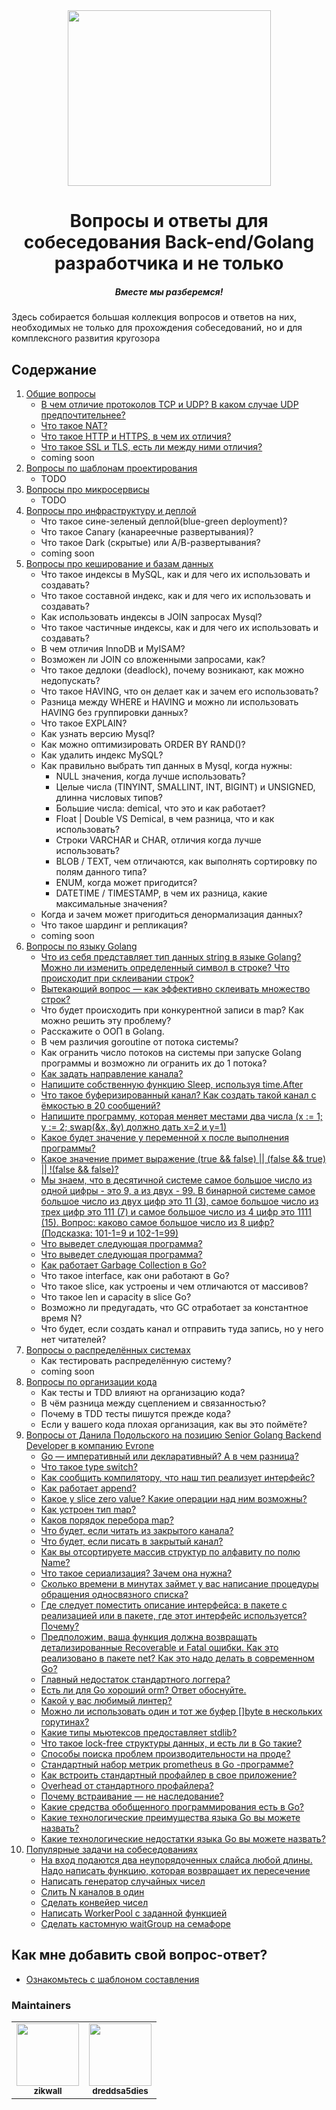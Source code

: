<div align="center">
  <img width="325" height="281" src="https://github.com/goavengers/go-interview/blob/master/img/go-inter.jpeg">
  <h1>Вопросы и ответы для собеседования Back-end/Golang разработчика и не только</h1>
  <h5>Вместе мы разберемся!</h5>
</div>

Здесь собирается большая коллекция вопросов и ответов на них, необходимых не только для прохождения собеседований, но и для комплексного развития кругозора

## Содержание

1. [Общие вопросы](docs/COMMON.md)
    - [В чем отличие протоколов TCP и UDP? В каком случае UDP предпочтительнее?](docs/COMMON.md#1)
    - [Что такое NAT?](docs/COMMON.md#2)
    - [Что такое HTTP и HTTPS, в чем их отличия?](docs/COMMON.md#3)
    - [Что такое SSL и TLS, есть ли между ними отличия?](docs/COMMON.md#4)
    - coming soon
2. [Вопросы по шаблонам проектирования](docs/DESIGN_PATTERNS.md)
    - TODO
3. [Вопросы про микросервисы](docs/MICROSERVICES.md)
    - TODO
4. [Вопросы про инфраструктуру и деплой](docs/INFRASTRUCTURE_AND_DEPLOY.md)
    - Что такое сине-зеленый деплой(blue-green deployment)?
    - Что такое Canary (канареечные развертывания)?
    - Что такое Dark (скрытые) или А/В-развертывания?
    - coming soon
5. [Вопросы про кеширование и базам данных](docs/CACHE_AND_DB.md)
    - Что такое индексы в MySQL, как и для чего их использовать и создавать?
    - Что такое составной индекс, как и для чего их использовать и создавать?
    - Как использовать индексы в JOIN запросах Mysql?
    - Что такое частичные индексы, как и для чего их использовать и создавать?
    - В чем отличия InnoDB и MyISAM?
    - Возможен ли JOIN со вложенными запросами, как?
    - Что такое дедлоки (deadlock), почему возникают, как можно недопускать?
    - Что такое HAVING, что он делает как и зачем его использовать?
    - Разница между WHERE и HAVING и можно ли использовать HAVING без группировки данных?
    - Что такое EXPLAIN?
    - Как узнать версию Mysql?
    - Как можно оптимизировать ORDER BY RAND()?
    - Как удалить индекс MySQL?
    - Как правильно выбрать тип данных в Mysql, когда нужны:
      - NULL значения, когда лучше использовать?
      - Целые числа (TINYINT, SMALLINT, INT, BIGINT) и UNSIGNED, длинна числовых типов?
      - Большие числа: demical, что это и как работает?
      - Float | Double VS Demical, в чем разница, что и как использовать?
      - Строки VARCHAR и CHAR, отличия когда лучше использовать?
      - BLOB / TEXT, чем отличаются, как выполнять сортировку по полям данного типа?
      - ENUM, когда может пригодится?
      - DATETIME / TIMESTAMP, в чем их разница, какие максимальные значения?
    - Когда и зачем может пригодиться денормализация данных?
    - Что такое шардинг и репликация?
    - coming soon
6. [Вопросы по языку Golang](docs/GOLANG.md)
    - [Что из себя представляет тип данных string в языке Golang? Можно ли изменить определенный символ в строке? Что происходит при склеивании строк?](docs/GOLANG.md#1)
    - [Вытекающий вопрос — как эффективно склеивать множество строк?](docs/GOLANG.md#2)
    - Что будет происходить при конкурентной записи в map? Как можно решить эту проблему?
    - Расскажите о ООП в Golang.
    - В чем различия goroutine от потока системы?
    - Как огранить число потоков на системы при запуске Golang программы и возможно ли огранить их до 1 потока?
    - [Как задать направление канала?](docs/GOLANG.md#8)
    - [Напишите собственную функцию Sleep, используя time.After](docs/GOLANG.md#9)
    - [Что такое буферизированный канал? Как создать такой канал с ёмкостью в 20 сообщений?](docs/GOLANG.md#10)
    - [Напишите программу, которая меняет местами два числа (x := 1; y := 2; swap(&x, &y) должно дать x=2 и y=1)](docs/GOLANG.md#11)
    - [Какое будет значение у переменной x после выполнения программы?](docs/GOLANG.md#12)
    - [Какое значение примет выражение (true && false) || (false && true) || !(false && false)?](docs/GOLANG.md#13)
    - [Мы знаем, что в десятичной системе самое большое число из одной цифры - это 9, а из двух - 99. В бинарной системе самое большое число из двух цифр это 11 (3), самое большое число из трех цифр это 111 (7) и самое большое число из 4 цифр это 1111 (15). Вопрос: каково самое большое число из 8 цифр? (Подсказка: 101-1=9 и 102-1=99)](docs/GOLANG.md#14)
    - [Что выведет следующая программа?](docs/GOLANG.md#15)
    - [Что выведет следующая программа?](docs/GOLANG.md#16)
    - [Как работает Garbage Collection в Go?](docs/GOLANG.md#17)
    - Что такое interface, как они работают в Go?
    - Что такое slice, как устроены и чем отличаются от массивов?
    - Что такое len и capacity в slice Go?
    - Возможно ли предугадать, что GC отработает за константное время N?
    - Что будет, если создать канал и отправить туда запись, но у него нет читателей?
7. [Вопросы о распределённых системах](docs/DISTRIBUTED_SYSTEMS.md)
    - Как тестировать распределённую систему?
    - coming soon
8. [Вопросы по организации кода](docs/CODE_DESIGN.md)
    - Как тесты и TDD влияют на организацию кода?
    - В чём разница между сцеплением и связанностью?
    - Почему в TDD тесты пишутся прежде кода?
    - Если у вашего кода плохая организация, как вы это поймёте?
9. [Вопросы от Данила Подольского на позицию Senior Golang Backend Developer в компанию Evrone](docs/PODOLSKY.md)
    - [Go — императивный или декларативный? А в чем разница?](docs/PODOLSKY.md#1)
    - [Что такое type switch?](docs/PODOLSKY.md#2)
    - [Как сообщить компилятору, что наш тип реализует интерфейс?](docs/PODOLSKY.md#3)
    - [Как работает append?](docs/PODOLSKY.md#4)
    - [Какое у slice zero value? Какие операции над ним возможны?](docs/PODOLSKY.md#5)
    - [Как устроен тип map?](docs/PODOLSKY.md#6)
    - [Каков порядок перебора map?](docs/PODOLSKY.md#7)
    - [Что будет, если читать из закрытого канала?](docs/PODOLSKY.md#8)
    - [Что будет, если писать в закрытый канал?](docs/PODOLSKY.md#9)
    - [Как вы отсортируете массив структур по алфавиту по полю Name?](docs/PODOLSKY.md#10)
    - [Что такое сериализация? Зачем она нужна?](docs/PODOLSKY.md#11)
    - [Сколько времени в минутах займет у вас написание процедуры обращения односвязного списка?](docs/PODOLSKY.md#12)
    - [Где следует поместить описание интерфейса: в пакете с реализацией или в пакете, где этот интерфейс используется? Почему?](docs/PODOLSKY.md#13)
    - [Предположим, ваша функция должна возвращать детализированные Recoverable и Fatal ошибки. Как это реализовано в пакете net? Как это надо делать в современном Go?](docs/PODOLSKY.md#14)
    - [Главный недостаток стандартного логгера?](docs/PODOLSKY.md#15)
    - [Есть ли для Go хороший orm? Ответ обоснуйте.](docs/PODOLSKY.md#16)
    - [Какой у вас любимый линтер?](docs/PODOLSKY.md#17)
    - [Можно ли использовать один и тот же буфер []byte в нескольких горутинах?](docs/PODOLSKY.md#18)
    - [Какие типы мьютексов предоставляет stdlib?](docs/PODOLSKY.md#19)
    - [Что такое lock-free структуры данных, и есть ли в Go такие?](docs/PODOLSKY.md#20)
    - [Способы поиска проблем производительности на проде?](docs/PODOLSKY.md#21)
    - [Стандартный набор метрик prometheus в Go -программе?](docs/PODOLSKY.md#22)
    - [Как встроить стандартный профайлер в свое приложение?](docs/PODOLSKY.md#23)
    - [Overhead от стандартного профайлера?](docs/PODOLSKY.md#24)
    - [Почему встраивание — не наследование?](docs/PODOLSKY.md#25)
    - [Какие средства обобщенного программирования есть в Go?](docs/PODOLSKY.md#26)
    - [Какие технологические преимущества языка Go вы можете назвать?](docs/PODOLSKY.md#27)
    - [Какие технологические недостатки языка Go вы можете назвать?](docs/PODOLSKY.md#28)
10. [Популярные задачи на собеседованиях](docs/POPULAR_TASKS.md)
    - [На вход подаются два неупорядоченных слайса любой длины. Надо написать функцию, которая возвращает их пересечение](docs/POPULAR_TASKS.md#1)
    - [Написать генератор случайных чисел](docs/POPULAR_TASKS.md#2)
    - [Слить N каналов в один](docs/POPULAR_TASKS.md#3)
    - [Сделать конвейер чисел](docs/POPULAR_TASKS.md#4)
    - [Написать WorkerPool с заданной функцией](docs/POPULAR_TASKS.md#5)
    - [Сделать кастомную waitGroup на семафоре](docs/POPULAR_TASKS.md#6)
   
## Как мне добавить свой вопрос-ответ?

- [Ознакомьтесь с шаблоном составления](TEMPLATE.md)

### Maintainers

<table>
<tr>
<td align="center">
<img src="https://avatars1.githubusercontent.com/u/23422968?s=460&u=668229465690637b50f6581df0fa9918d7fb6c1e&v=4" width="100px;" alt=""/>
<br /><sub><b>zikwall</b></sub></a><br />
</td>
<td align="center">
<img src="https://avatars.githubusercontent.com/u/2690403?v=4" width="100px;" alt=""/>
<br /><sub><b>dreddsa5dies</b></sub></a><br />
</td>
</tr>
</table>
